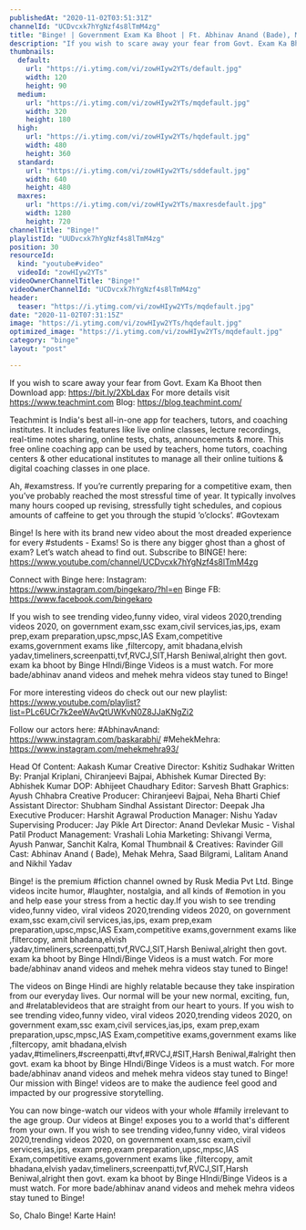 ```yaml
---
publishedAt: "2020-11-02T03:51:31Z"
channelId: "UCDvcxk7hYgNzf4s8lTmM4zg"
title: "Binge! | Government Exam Ka Bhoot | Ft. Abhinav Anand (Bade), Mehek Mehra & Saad Bilgrami"
description: "If you wish to scare away your fear from Govt. Exam Ka Bhoot then\nDownload app: https://bit.ly/2XbLdax\nFor more details visit https://www.teachmint.com\nBlog: https://blog.teachmint.com/\n\nTeachmint is India's best all-in-one app for teachers, tutors, and coaching institutes. It includes features like live online classes, lecture recordings, real-time notes sharing, online tests, chats, announcements & more. This free online coaching app can be used by teachers, home tutors, coaching centers & other educational institutes to manage all their online tuitions & digital coaching classes in one place.\n\nAh, #examstress. If you’re currently preparing for a competitive exam, then you’ve probably reached the most stressful time of year. It typically involves many hours cooped up revising, stressfully tight schedules, and copious amounts of caffeine to get you through the stupid ‘o’clocks’. #Govtexam\n\nBinge! Is here with its brand new video about the most dreaded experience for every #students - Exams! So is there any bigger ghost than a ghost of exam? Let’s watch ahead to find out. Subscribe to BINGE! here:  https://www.youtube.com/channel/UCDvcxk7hYgNzf4s8lTmM4zg\n\nConnect with Binge here:\nInstagram: https://www.instagram.com/bingekaro/?hl=en\nBinge FB: https://www.facebook.com/bingekaro\n\nIf you wish to see trending video,funny video, viral videos 2020,trending videos 2020,  on government exam,ssc exam,civil services,ias,ips, exam prep,exam preparation,upsc,mpsc,IAS Exam,competitive exams,government exams like ,filtercopy, amit bhadana,elvish yadav,timeliners,screenpatti,tvf,RVCJ,SIT,Harsh Beniwal,alright then govt. exam ka bhoot by Binge HIndi/Binge Videos is a must watch.  For more bade/abhinav anand videos and mehek mehra videos stay tuned to Binge!\n\nFor more interesting videos do check out our new playlist: https://www.youtube.com/playlist?list=PLc6UCr7k2eeWAvQtUWKvN0Z8JJaKNgZi2\n\nFollow our actors here:\n#AbhinavAnand: https://www.instagram.com/baskarabhi/\n#MehekMehra: https://www.instagram.com/mehekmehra93/\n\nHead Of Content: Aakash Kumar\nCreative Director: Kshitiz Sudhakar\nWritten By: Pranjal Kriplani, Chiranjeevi Bajpai, Abhishek Kumar\nDirected By: Abhishek Kumar\nDOP: Abhijeet Chaudhary\nEditor: Sarvesh Bhatt\nGraphics: Ayush Chhabra\nCreative Producer: Chiranjeevi Bajpai, Neha Bharti\nChief Assistant Director: Shubham Sindhal\nAssistant Director: Deepak Jha\nExecutive Producer: Harshit Agrawal\nProduction Manager: Nishu Yadav\nSupervising Producer: Jay Pikle \nArt Director: Anand Devlekar\nMusic - Vishal Patil\nProduct Management: Vrashali Lohia\nMarketing: Shivangi Verma, Ayush Panwar, Sanchit Kalra, Komal\nThumbnail & Creatives: Ravinder Gill\nCast: Abhinav Anand ( Bade), Mehak Mehra, Saad Bilgrami, Lalitam Anand and Nikhil Yadav\n\nBinge! is the premium #fiction channel owned by Rusk Media Pvt Ltd. Binge videos incite humor, #laughter, nostalgia, and all kinds of #emotion in you and help ease your stress from a hectic day.If you wish to see trending video,funny video, viral videos 2020,trending videos 2020,  on government exam,ssc exam,civil services,ias,ips, exam prep,exam preparation,upsc,mpsc,IAS Exam,competitive exams,government exams like ,filtercopy, amit bhadana,elvish yadav,timeliners,screenpatti,tvf,RVCJ,SIT,Harsh Beniwal,alright then govt. exam ka bhoot by Binge HIndi/Binge Videos is a must watch.  For more bade/abhinav anand videos and mehek mehra videos stay tuned to Binge!\n\nThe videos on Binge Hindi are highly relatable because they take inspiration from our everyday lives.  Our normal will be your new normal, exciting, fun, and #relatablevideos that are straight from our heart to yours. If you wish to see trending video,funny video, viral videos 2020,trending videos 2020,  on government exam,ssc exam,civil services,ias,ips, exam prep,exam preparation,upsc,mpsc,IAS Exam,competitive exams,government exams like ,filtercopy, amit bhadana,elvish yadav,#timeliners,#screenpatti,#tvf,#RVCJ,#SIT,Harsh Beniwal,#alright then govt. exam ka bhoot by Binge HIndi/Binge Videos is a must watch.  For more bade/abhinav anand videos and mehek mehra videos stay tuned to Binge! Our mission with Binge! videos are to make the audience feel good and impacted by our progressive storytelling. \n\nYou can now binge-watch our videos with your whole #family irrelevant to the age group. Our videos at Binge! exposes you to a world that's different from your own. If you wish to see trending video,funny video, viral videos 2020,trending videos 2020,  on government exam,ssc exam,civil services,ias,ips, exam prep,exam preparation,upsc,mpsc,IAS Exam,competitive exams,government exams like ,filtercopy, amit bhadana,elvish yadav,timeliners,screenpatti,tvf,RVCJ,SIT,Harsh Beniwal,alright then govt. exam ka bhoot by Binge HIndi/Binge Videos is a must watch.  For more bade/abhinav anand videos and mehek mehra videos stay tuned to Binge!\n\nSo, Chalo Binge! Karte Hain!"
thumbnails:
  default:
    url: "https://i.ytimg.com/vi/zowHIyw2YTs/default.jpg"
    width: 120
    height: 90
  medium:
    url: "https://i.ytimg.com/vi/zowHIyw2YTs/mqdefault.jpg"
    width: 320
    height: 180
  high:
    url: "https://i.ytimg.com/vi/zowHIyw2YTs/hqdefault.jpg"
    width: 480
    height: 360
  standard:
    url: "https://i.ytimg.com/vi/zowHIyw2YTs/sddefault.jpg"
    width: 640
    height: 480
  maxres:
    url: "https://i.ytimg.com/vi/zowHIyw2YTs/maxresdefault.jpg"
    width: 1280
    height: 720
channelTitle: "Binge!"
playlistId: "UUDvcxk7hYgNzf4s8lTmM4zg"
position: 30
resourceId:
  kind: "youtube#video"
  videoId: "zowHIyw2YTs"
videoOwnerChannelTitle: "Binge!"
videoOwnerChannelId: "UCDvcxk7hYgNzf4s8lTmM4zg"
header:
  teaser: "https://i.ytimg.com/vi/zowHIyw2YTs/mqdefault.jpg"
date: "2020-11-02T07:31:15Z"
image: "https://i.ytimg.com/vi/zowHIyw2YTs/hqdefault.jpg"
optimized_image: "https://i.ytimg.com/vi/zowHIyw2YTs/mqdefault.jpg"
category: "binge"
layout: "post"

---
```

If you wish to scare away your fear from Govt. Exam Ka Bhoot then
Download app: https://bit.ly/2XbLdax
For more details visit https://www.teachmint.com
Blog: https://blog.teachmint.com/

Teachmint is India's best all-in-one app for teachers, tutors, and coaching institutes. It includes features like live online classes, lecture recordings, real-time notes sharing, online tests, chats, announcements & more. This free online coaching app can be used by teachers, home tutors, coaching centers & other educational institutes to manage all their online tuitions & digital coaching classes in one place.

Ah, #examstress. If you’re currently preparing for a competitive exam, then you’ve probably reached the most stressful time of year. It typically involves many hours cooped up revising, stressfully tight schedules, and copious amounts of caffeine to get you through the stupid ‘o’clocks’. #Govtexam

Binge! Is here with its brand new video about the most dreaded experience for every #students - Exams! So is there any bigger ghost than a ghost of exam? Let’s watch ahead to find out. Subscribe to BINGE! here:  https://www.youtube.com/channel/UCDvcxk7hYgNzf4s8lTmM4zg

Connect with Binge here:
Instagram: https://www.instagram.com/bingekaro/?hl=en
Binge FB: https://www.facebook.com/bingekaro

If you wish to see trending video,funny video, viral videos 2020,trending videos 2020,  on government exam,ssc exam,civil services,ias,ips, exam prep,exam preparation,upsc,mpsc,IAS Exam,competitive exams,government exams like ,filtercopy, amit bhadana,elvish yadav,timeliners,screenpatti,tvf,RVCJ,SIT,Harsh Beniwal,alright then govt. exam ka bhoot by Binge HIndi/Binge Videos is a must watch.  For more bade/abhinav anand videos and mehek mehra videos stay tuned to Binge!

For more interesting videos do check out our new playlist: https://www.youtube.com/playlist?list=PLc6UCr7k2eeWAvQtUWKvN0Z8JJaKNgZi2

Follow our actors here:
#AbhinavAnand: https://www.instagram.com/baskarabhi/
#MehekMehra: https://www.instagram.com/mehekmehra93/

Head Of Content: Aakash Kumar
Creative Director: Kshitiz Sudhakar
Written By: Pranjal Kriplani, Chiranjeevi Bajpai, Abhishek Kumar
Directed By: Abhishek Kumar
DOP: Abhijeet Chaudhary
Editor: Sarvesh Bhatt
Graphics: Ayush Chhabra
Creative Producer: Chiranjeevi Bajpai, Neha Bharti
Chief Assistant Director: Shubham Sindhal
Assistant Director: Deepak Jha
Executive Producer: Harshit Agrawal
Production Manager: Nishu Yadav
Supervising Producer: Jay Pikle 
Art Director: Anand Devlekar
Music - Vishal Patil
Product Management: Vrashali Lohia
Marketing: Shivangi Verma, Ayush Panwar, Sanchit Kalra, Komal
Thumbnail & Creatives: Ravinder Gill
Cast: Abhinav Anand ( Bade), Mehak Mehra, Saad Bilgrami, Lalitam Anand and Nikhil Yadav

Binge! is the premium #fiction channel owned by Rusk Media Pvt Ltd. Binge videos incite humor, #laughter, nostalgia, and all kinds of #emotion in you and help ease your stress from a hectic day.If you wish to see trending video,funny video, viral videos 2020,trending videos 2020,  on government exam,ssc exam,civil services,ias,ips, exam prep,exam preparation,upsc,mpsc,IAS Exam,competitive exams,government exams like ,filtercopy, amit bhadana,elvish yadav,timeliners,screenpatti,tvf,RVCJ,SIT,Harsh Beniwal,alright then govt. exam ka bhoot by Binge HIndi/Binge Videos is a must watch.  For more bade/abhinav anand videos and mehek mehra videos stay tuned to Binge!

The videos on Binge Hindi are highly relatable because they take inspiration from our everyday lives.  Our normal will be your new normal, exciting, fun, and #relatablevideos that are straight from our heart to yours. If you wish to see trending video,funny video, viral videos 2020,trending videos 2020,  on government exam,ssc exam,civil services,ias,ips, exam prep,exam preparation,upsc,mpsc,IAS Exam,competitive exams,government exams like ,filtercopy, amit bhadana,elvish yadav,#timeliners,#screenpatti,#tvf,#RVCJ,#SIT,Harsh Beniwal,#alright then govt. exam ka bhoot by Binge HIndi/Binge Videos is a must watch.  For more bade/abhinav anand videos and mehek mehra videos stay tuned to Binge! Our mission with Binge! videos are to make the audience feel good and impacted by our progressive storytelling. 

You can now binge-watch our videos with your whole #family irrelevant to the age group. Our videos at Binge! exposes you to a world that's different from your own. If you wish to see trending video,funny video, viral videos 2020,trending videos 2020,  on government exam,ssc exam,civil services,ias,ips, exam prep,exam preparation,upsc,mpsc,IAS Exam,competitive exams,government exams like ,filtercopy, amit bhadana,elvish yadav,timeliners,screenpatti,tvf,RVCJ,SIT,Harsh Beniwal,alright then govt. exam ka bhoot by Binge HIndi/Binge Videos is a must watch.  For more bade/abhinav anand videos and mehek mehra videos stay tuned to Binge!

So, Chalo Binge! Karte Hain!